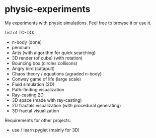 # physic-experiments
My experiments with physic simulations. Feel free to browse it or use it.


List of TO-DO:
- n-body (done)
- pendium
- Ants (with algorithm for quick searching)
- 3D render (of cube) (with rotation)
- Bouncing box (circles collisons)
- Angry bird (catapult)
- Chaos theory / equations (ugraded n-body)
- Conway game of life (large scale)
- Fluid simulation (2D)
- Path-finding visualization
- Ray-casting 2D
- 3D space (made with ray-casting)
- 2D fractals visualization (with procedural generating)
- 3D fractal visualization

Requirements for other projects:
- use / learn pyglet (mainly for 3D)

